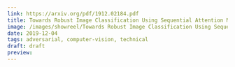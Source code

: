 ```yaml
---
link: https://arxiv.org/pdf/1912.02184.pdf
title: Towards Robust Image Classification Using Sequential Attention Models
image: /images/showreel/Towards Robust Image Classification Using Sequential Attention Models.jpg
date: 2019-12-04
tags: adversarial, computer-vision, technical
draft: draft
preview:
---
```




